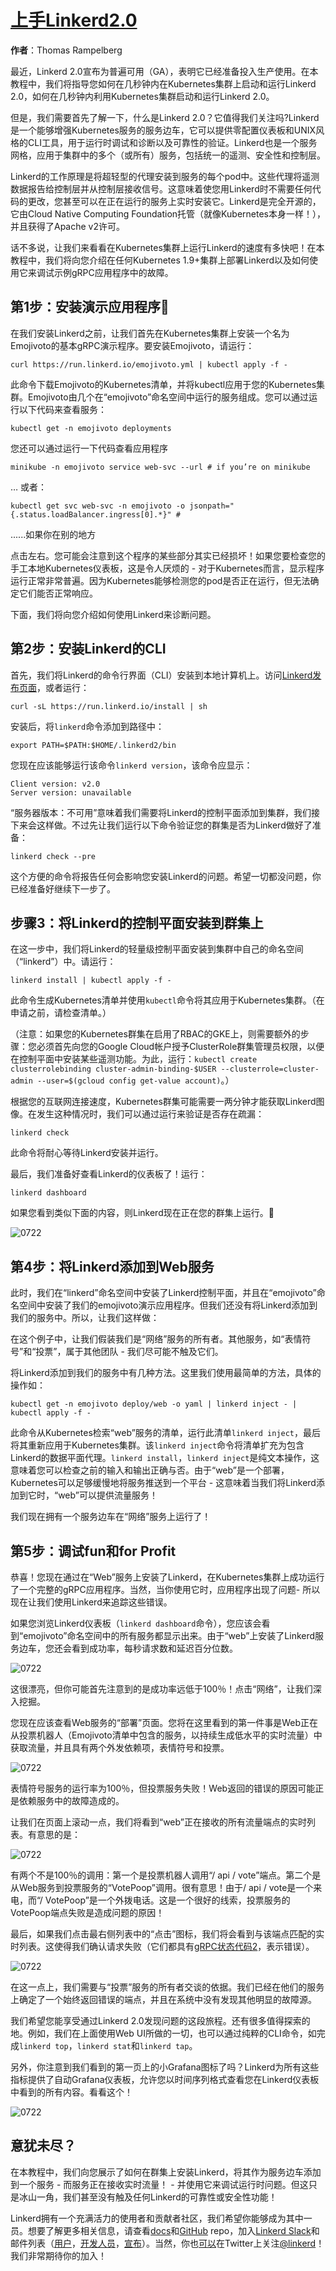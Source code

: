 # [上手Linkerd2.0](<https://kubernetes.io/blog/2018/09/18/hands-on-with-linkerd-2.0/>)

**作者**：Thomas Rampelberg

最近，Linkerd 2.0宣布为普遍可用（GA），表明它已经准备投入生产使用。在本教程中，我们将指导您如何在几秒钟内在Kubernetes集群上启动和运行Linkerd 2.0，如何在几秒钟内利用Kubernetes集群启动和运行Linkerd 2.0。

但是，我们需要首先了解一下，什么是Linkerd 2.0？它值得我们关注吗?Linkerd是一个能够增强Kubernetes服务的服务边车，它可以提供零配置仪表板和UNIX风格的CLI工具，用于运行时调试和诊断以及可靠性的验证。Linkerd也是一个服务网格，应用于集群中的多个（或所有）服务，包括统一的遥测、安全性和控制层。 

Linkerd的工作原理是将超轻型的代理安装到服务的每个pod中。这些代理将遥测数据报告给控制层并从控制层接收信号。这意味着使您用Linkerd时不需要任何代码的更改，您甚至可以在正在运行的服务上实时安装它。Linkerd是完全开源的，它由Cloud Native Computing Foundation托管（就像Kubernetes本身一样！），并且获得了Apache v2许可。

话不多说，让我们来看看在Kubernetes集群上运行Linkerd的速度有多快吧！在本教程中，我们将向您介绍在任何Kubernetes 1.9+集群上部署Linkerd以及如何使用它来调试示例gRPC应用程序中的故障。

## 第1步：安装演示应用程序🚀

在我们安装Linkerd之前，让我们首先在Kubernetes集群上安装一个名为Emojivoto的基本gRPC演示程序。要安装Emojivoto，请运行：

```
curl https://run.linkerd.io/emojivoto.yml | kubectl apply -f -
```

此命令下载Emojivoto的Kubernetes清单，并将kubectl应用于您的Kubernetes集群。Emojivoto由几个在“emojivoto”命名空间中运行的服务组成。您可以通过运行以下代码来查看服务：

```
kubectl get -n emojivoto deployments
```

您还可以通过运行一下代码查看应用程序

```
minikube -n emojivoto service web-svc --url # if you’re on minikube
```

… 或者：

```
kubectl get svc web-svc -n emojivoto -o jsonpath="{.status.loadBalancer.ingress[0].*}" #
```

......如果你在别的地方

点击左右。您可能会注意到这个程序的某些部分其实已经损坏！如果您要检查您的手工本地Kubernetes仪表板，这是令人厌烦的 - 对于Kubernetes而言，显示程序运行正常非常普遍。因为Kubernetes能够检测您的pod是否正在运行，但无法确定它们能否正常响应。

下面，我们将向您介绍如何使用Linkerd来诊断问题。

## 第2步：安装Linkerd的CLI

首先，我们将Linkerd的命令行界面（CLI）安装到本地计算机上。访问[Linkerd发布页面](https://github.com/linkerd/linkerd2/releases/)，或者运行：

```
curl -sL https://run.linkerd.io/install | sh
```

安装后，将`linkerd`命令添加到路径中：

```
export PATH=$PATH:$HOME/.linkerd2/bin
```

您现在应该能够运行该命令`linkerd version`，该命令应显示：

```
Client version: v2.0
Server version: unavailable
```

“服务器版本：不可用”意味着我们需要将Linkerd的控制平面添加到集群，我们接下来会这样做。不过先让我们运行以下命令验证您的群集是否为Linkerd做好了准备：

```
linkerd check --pre
```

这个方便的命令将报告任何会影响您安装Linkerd的问题。希望一切都没问题，你已经准备好继续下一步了。

## 步骤3：将Linkerd的控制平面安装到群集上

在这一步中，我们将Linkerd的轻量级控制平面安装到集群中自己的命名空间（“linkerd”）中。请运行：

```
linkerd install | kubectl apply -f -
```

此命令生成Kubernetes清单并使用`kubectl`命令将其应用于Kubernetes集群。（在申请之前，请检查清单。）

（注意：如果您的Kubernetes群集在启用了RBAC的GKE上，则需要额外的步骤：您必须首先向您的Google Cloud帐户授予ClusterRole群集管理员权限，以便在控制平面中安装某些遥测功能。为此，运行：`kubectl create clusterrolebinding cluster-admin-binding-$USER --clusterrole=cluster-admin --user=$(gcloud config get-value account)`。）

根据您的互联网连接速度，Kubernetes群集可能需要一两分钟才能获取Linkerd图像。在发生这种情况时，我们可以通过运行来验证是否存在疏漏：

```
linkerd check
```

此命令将耐心等待Linkerd安装并运行。

最后，我们准备好查看Linkerd的仪表板了！运行：

```
linkerd dashboard
```

如果您看到类似下面的内容，则Linkerd现在正在您的群集上运行。🎉



![0722](https://d33wubrfki0l68.cloudfront.net/0b1a1f9993f9ccbc091285011600b2a63e0ef8fe/3eb1d/images/blog/2018-09-18-2018-linkerd-2.0/1-dashboard.png)



## 第4步：将Linkerd添加到Web服务

此时，我们在“linkerd”命名空间中安装了Linkerd控制平面，并且在“emojivoto”命名空间中安装了我们的emojivoto演示应用程序。但我们还没有将Linkerd添加到我们的服务中。所以，让我们这样做：

在这个例子中，让我们假装我们是“网络”服务的所有者。其他服务，如“表情符号”和“投票”，属于其他团队 - 我们尽可能不触及它们。

将Linkerd添加到我们的服务中有几种方法。这里我们使用最简单的方法，具体的操作如：

```
kubectl get -n emojivoto deploy/web -o yaml | linkerd inject - | kubectl apply -f -
```

此命令从Kubernetes检索“web”服务的清单，运行此清单`linkerd inject`，最后将其重新应用于Kubernetes集群。该`linkerd inject`命令将清单扩充为包含Linkerd的数据平面代理。`linkerd install`，`linkerd inject`是纯文本操作，这意味着您可以检查之前的输入和输出正确与否。由于“web”是一个部署，Kubernetes可以足够缓慢地将服务推送到一个平台 - 这意味着当我们将Linkerd添加到它时，“web”可以提供流量服务！

我们现在拥有一个服务边车在“网络”服务上运行了！

## 第5步：调试fun和for Profit

恭喜！您现在通过在“Web”服务上安装了Linkerd，在Kubernetes集群上成功运行了一个完整的gRPC应用程序。当然，当你使用它时，应用程序出现了问题- 所以现在让我们使用Linkerd来追踪这些错误。

如果您浏览Linkerd仪表板（`linkerd dashboard`命令），您应该会看到“emojivoto”命名空间中的所有服务都显示出来。由于“web”上安装了Linkerd服务边车，您还会看到成功率，每秒请求数和延迟百分位数。



![0722](https://d33wubrfki0l68.cloudfront.net/4568f67a862883f5edc6eab23e17fc013c161c73/49354/images/blog/2018-09-18-2018-linkerd-2.0/2-web-overview.png)



这很漂亮，但你可能首先注意到的是成功率远低于100％！点击“网络”，让我们深入挖掘。

您现在应该查看Web服务的“部署”页面。您将在这里看到的第一件事是Web正在从投票机器人（Emojivoto清单中包含的服务，以持续生成低水平的实时流量）中获取流量，并且具有两个外发依赖项，表情符号和投票。



![0722](https://d33wubrfki0l68.cloudfront.net/230de289f5759d221f1423a8fd3cf6cf4210fb4a/91c8f/images/blog/2018-09-18-2018-linkerd-2.0/3-web-detail.png)



表情符号服务的运行率为100％，但投票服务失败！Web返回的错误的原因可能正是依赖服务中的故障造成的。

让我们在页面上滚动一点，我们将看到“web”正在接收的所有流量端点的实时列表。有意思的是：



![0722](https://d33wubrfki0l68.cloudfront.net/5cb45bea9fea0cbeda4b09e4d8be1bb30391cff7/085c8/images/blog/2018-09-18-2018-linkerd-2.0/4-web-top.png)



有两个不是100％的调用：第一个是投票机器人调用“/ api / vote”端点。第二个是从Web服务到投票服务的“VotePoop”调用。很有意思！由于/ api / vote是一个来电，而“/ VotePoop”是一个外拨电话。这是一个很好的线索，投票服务的VotePoop端点失败是造成问题的原因！

最后，如果我们点击最右侧列表中的“点击”图标，我们将会看到与该端点匹配的实时列表。这使得我们确认请求失败（它们都具有[gRPC状态代码2](https://godoc.org/google.golang.org/grpc/codes#Code)，表示错误）。



![0722](https://d33wubrfki0l68.cloudfront.net/83f4729b0db4a9e4f15bebc3ccf3a50c15d1db49/5b199/images/blog/2018-09-18-2018-linkerd-2.0/5-web-tap.png)



在这一点上，我们需要与“投票”服务的所有者交谈的依据。我们已经在他们的服务上确定了一个始终返回错误的端点，并且在系统中没有发现其他明显的故障源。

我们希望您能享受通过Linkerd 2.0发现问题的这段旅程。还有很多值得探索的地。例如，我们在上面使用Web UI所做的一切，也可以通过纯粹的CLI命令，如完成`linkerd top`，`linkerd stat`和`linkerd tap`。

另外，你注意到我们看到的第一页上的小Grafana图标了吗？Linkerd为所有这些指标提供了自动Grafana仪表板，允许您以时间序列格式查看您在Linkerd仪表板中看到的所有内容。看看这个！



![0722](https://d33wubrfki0l68.cloudfront.net/02e67f209ddf00822f1af3fb73cfadf59958fcfa/51869/images/blog/2018-09-18-2018-linkerd-2.0/6-grafana.png)



## 意犹未尽？

在本教程中，我们向您展示了如何在群集上安装Linkerd，将其作为服务边车添加到一个服务 - 而服务正在接收实时流量！ - 并使用它来调试运行时问题。但这只是冰山一角，我们甚至没有触及任何Linkerd的可靠性或安全性功能！

Linkerd拥有一个充满活力的使用者和贡献者社区，我们希望你能够成为其中一员。想要了解更多相关信息，请查看[docs](https://linkerd.io/docs)和[GitHub](https://github.com/linkerd/linkerd) repo，加入[Linkerd Slack](https://slack.linkerd.io/)和邮件列表（[用户](https://lists.cncf.io/g/cncf-linkerd-users)，[开发人员](https://lists.cncf.io/g/cncf-linkerd-dev)，[宣布](https://lists.cncf.io/g/cncf-linkerd-announce)）。当然，你也[可以](https://twitter.com/linkerd)在Twitter上关注[@linkerd](https://twitter.com/linkerd)！我们非常期待你的加入！

